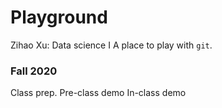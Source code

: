 # Playground
Zihao Xu: Data science I
A place to play with `git`.

### Fall 2020
Class prep.
Pre-class demo
In-class demo
